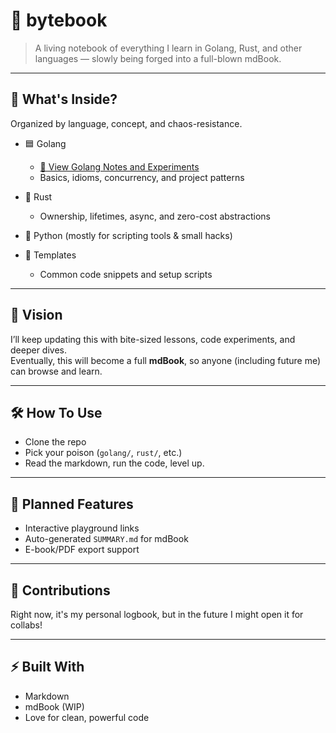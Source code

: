 # 📖 bytebook

> A living notebook of everything I learn in Golang, Rust, and other languages — slowly being forged into a full-blown mdBook.

---

## 🚀 What's Inside?

Organized by language, concept, and chaos-resistance.

- 🟦 Golang
  - [📁 View Golang Notes and Experiments](golang/README.md)
  - Basics, idioms, concurrency, and project patterns

- 🦀 Rust
  - Ownership, lifetimes, async, and zero-cost abstractions

- 🐍 Python (mostly for scripting tools & small hacks)

- 🧪 Templates
  - Common code snippets and setup scripts

---

## 🔮 Vision

I’ll keep updating this with bite-sized lessons, code experiments, and deeper dives.  
Eventually, this will become a full **mdBook**, so anyone (including future me) can browse and learn.

---

## 🛠 How To Use

- Clone the repo
- Pick your poison (`golang/`, `rust/`, etc.)
- Read the markdown, run the code, level up.

---

## 📘 Planned Features

- Interactive playground links
- Auto-generated `SUMMARY.md` for mdBook
- E-book/PDF export support

---

## 🤝 Contributions

Right now, it's my personal logbook, but in the future I might open it for collabs!

---

## ⚡ Built With

- Markdown
- mdBook (WIP)
- Love for clean, powerful code

